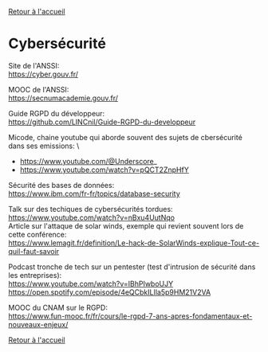 [Retour à l'accueil](../README.md)
# Cybersécurité

Site de l'ANSSI: \
https://cyber.gouv.fr/

MOOC de l'ANSSI: \
https://secnumacademie.gouv.fr/

Guide RGPD du développeur: \
https://github.com/LINCnil/Guide-RGPD-du-developpeur

Micode, chaine youtube qui aborde souvent des sujets de cbersécurité dans ses emissions: \
- https://www.youtube.com/@Underscore_
- https://www.youtube.com/watch?v=pQCT2ZnpHfY

Sécurité des bases de données: \
https://www.ibm.com/fr-fr/topics/database-security

Talk sur des techiques de cybersécurités tordues: \
https://www.youtube.com/watch?v=nBxu4UutNqo \
Article sur l'attaque de solar winds, exemple qui revient souvent lors de cette conférence: \
https://www.lemagit.fr/definition/Le-hack-de-SolarWinds-explique-Tout-ce-quil-faut-savoir

Podcast tronche de tech sur un pentester (test d'intrusion de sécurité dans les entreprises): \
https://www.youtube.com/watch?v=IBhPIwboUJY \
https://open.spotify.com/episode/4eQCbkILIla5p9HM21V2VA

MOOC du CNAM sur le RGPD: \
https://www.fun-mooc.fr/fr/cours/le-rgpd-7-ans-apres-fondamentaux-et-nouveaux-enjeux/

[Retour à l'accueil](../README.md)